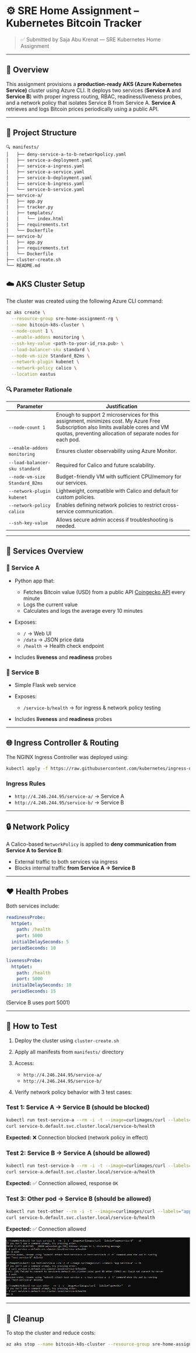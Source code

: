 # ⚙️ SRE Home Assignment – Kubernetes Bitcoin Tracker

> ✅ Submitted by Saja Abu Krenat — SRE Kubernetes Home Assignment

---

## 📌 Overview

This assignment provisions a **production-ready AKS (Azure Kubernetes Service)** cluster using Azure CLI. It deploys two services (**Service A** and **Service B**) with proper ingress routing, RBAC, readiness/liveness probes, and a network policy that isolates Service B from Service A.
**Service A** retrieves and logs Bitcoin prices periodically using a public API.

---

## 📁 Project Structure

```
🔍 manifests/
│   ├── deny-service-a-to-b-networkpolicy.yaml
│   ├── service-a-deployment.yaml
│   ├── service-a-ingress.yaml
│   ├── service-a-service.yaml
│   ├── service-b-deployment.yaml
│   ├── service-b-ingress.yaml
│   └── service-b-service.yaml
├── service-a/
│   ├── app.py
│   ├── tracker.py
│   ├── templates/
│   │   └── index.html
│   ├── requirements.txt
│   └── Dockerfile
├── service-b/
│   ├── app.py
│   ├── requirements.txt
│   └── Dockerfile
├── cluster-create.sh
└── README.md
```

## ☁️ AKS Cluster Setup

The cluster was created using the following Azure CLI command:

```bash
az aks create \
  --resource-group sre-home-assignment-rg \
  --name bitcoin-k8s-cluster \
  --node-count 1 \
  --enable-addons monitoring \
  --ssh-key-value <path-to-your-id_rsa.pub> \
  --load-balancer-sku standard \
  --node-vm-size Standard_B2ms \
  --network-plugin kubenet \
  --network-policy calico \
  --location eastus
```

### 🔍 Parameter Rationale

| Parameter                      | Justification                                                                                                                                                                                      |
| ------------------------------ | -------------------------------------------------------------------------------------------------------------------------------------------------------------------------------------------------- |
| `--node-count 1`               | Enough to support 2 microservices for this assignment, minimizes cost. My Azure Free Subscription also limits available cores and VM quotas, preventing allocation of separate nodes for each pod. |
| `--enable-addons monitoring`   | Ensures cluster observability using Azure Monitor.                                                                                                                                                 |
| `--load-balancer-sku standard` | Required for Calico and future scalability.                                                                                                                                                        |
| `--node-vm-size Standard_B2ms` | Budget-friendly VM with sufficient CPU/memory for our services.                                                                                                                                    |
| `--network-plugin kubenet`     | Lightweight, compatible with Calico and default for custom policies.                                                                                                                               |
| `--network-policy calico`      | Enables defining network policies to restrict cross-service communication.                                                                                                                         |
| `--ssh-key-value`              | Allows secure admin access if troubleshooting is needed.                                                                                                                                           |

---

## 🚀 Services Overview

### 🔹 Service A

* Python app that:

  * Fetches Bitcoin value (USD) from a public API [Coingecko API](https://api.coingecko.com/api/v3/simple/price?ids=bitcoin&vs_currencies=usd) every minute
  * Logs the current value
  * Calculates and logs the average every 10 minutes
* Exposes:

  * `/` → Web UI
  * `/data` → JSON price data
  * `/health` → Health check endpoint
* Includes **liveness** and **readiness** probes

### 🔹 Service B

* Simple Flask web service
* Exposes:

  * `/service-b/health` → for ingress & network policy testing
* Includes **liveness** and **readiness** probes

---

## 🌐 Ingress Controller & Routing

The NGINX Ingress Controller was deployed using:

```bash
kubectl apply -f https://raw.githubusercontent.com/kubernetes/ingress-nginx/controller-v1.10.1/deploy/static/provider/cloud/deploy.yaml
```

### Ingress Rules

* `http://4.246.244.95/service-a/` → Service A
* `http://4.246.244.95/service-b/` → Service B

---

## 🔒 Network Policy

A Calico-based `NetworkPolicy` is applied to **deny communication from Service A to Service B**:

* External traffic to both services via ingress
* Blocks internal traffic **from Service A → Service B**

---

## ❤️ Health Probes

Both services include:

```yaml
readinessProbe:
  httpGet:
    path: /health
    port: 5000
  initialDelaySeconds: 5
  periodSeconds: 10

livenessProbe:
  httpGet:
    path: /health
    port: 5000
  initialDelaySeconds: 10
  periodSeconds: 15
```

(Service B uses port 5001)

---

## 🧲 How to Test

1. Deploy the cluster using `cluster-create.sh`

2. Apply all manifests from `manifests/` directory

3. Access:

   * `http://4.246.244.95/service-a/`
   * `http://4.246.244.95/service-b/`

4. Verify network policy behavior with 3 test cases:

### Test 1: Service A → Service B (should be blocked)

```bash
kubectl run test-service-a --rm -i -t --image=curlimages/curl --labels="app=service-a" -- sh
curl service-b.default.svc.cluster.local/service-b/health
```

**Expected:** ❌ Connection blocked (network policy in effect)

### Test 2: Service B → Service A (should be allowed)

```bash
kubectl run test-service-b --rm -i -t --image=curlimages/curl --labels="app=service-b" -- sh
curl service-a.default.svc.cluster.local/service-a/health
```

**Expected:** ✅ Connection allowed, response `OK`

### Test 3: Other pod → Service B (should be allowed)

```bash
kubectl run test-other --rm -i -t --image=curlimages/curl --labels="app=other" -- sh
curl service-b.default.svc.cluster.local/service-b/health
```

**Expected:** ✅ Connection allowed

![Test Results Screenshot](screenshots/test-network-policy.png)

---

## 🧼 Cleanup

To stop the cluster and reduce costs:

```bash
az aks stop --name bitcoin-k8s-cluster --resource-group sre-home-assignment-rg
```